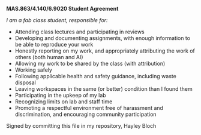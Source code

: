 **MAS.863/4.140/6.9020 Student Agreement**

*I am a fab class student, responsible for:*

- Attending class lectures and participating in reviews
- Developing and documenting assignments, with enough information to be able to reproduce your work
- Honestly reporting on my work, and appropriately attributing the work of others (both human and AI)
- Allowing my work to be shared by the class (with attribution)
- Working safely
- Following applicable health and safety guidance, including waste disposal
- Leaving workspaces in the same (or better) condition than I found them
- Participating in the upkeep of my lab
- Recognizing limits on lab and staff time
- Promoting a respectful environment free of harassment and discrimination, and encouraging community participation

Signed by committing this file in my repository,
Hayley Bloch

